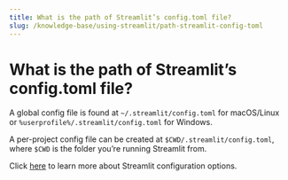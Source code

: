 ```yaml
---
title: What is the path of Streamlit’s config.toml file?
slug: /knowledge-base/using-streamlit/path-streamlit-config-toml
---
```


# What is the path of Streamlit’s config.toml file?

A global config file is found at `~/.streamlit/config.toml` for macOS/Linux or `%userprofile%/.streamlit/config.toml` for Windows.

A per-project config file can be created at `$CWD/.streamlit/config.toml`, where `$CWD` is the folder you’re running Streamlit from.

Click [here](/library/api-reference/configuration-and-management/configuration) to learn more about Streamlit configuration options.
